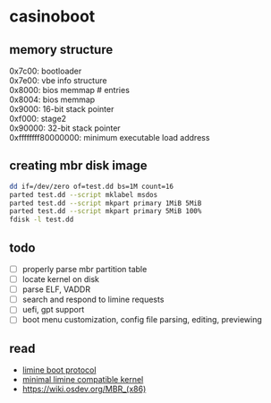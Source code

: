 # casinoboot

## memory structure
0x7c00: bootloader  
0x7e00: vbe info structure  
0x8000: bios memmap # entries  
0x8004: bios memmap  
0x9000: 16-bit stack pointer  
0xf000: stage2  
0x90000: 32-bit stack pointer  
0xffffffff80000000: minimum executable load address  

## creating mbr disk image
```bash
dd if=/dev/zero of=test.dd bs=1M count=16
parted test.dd --script mklabel msdos
parted test.dd --script mkpart primary 1MiB 5MiB
parted test.dd --script mkpart primary 5MiB 100%
fdisk -l test.dd
```

## todo
- [ ] properly parse mbr partition table
- [ ] locate kernel on disk
- [ ] parse ELF, VADDR
- [ ] search and respond to limine requests
- [ ] uefi, gpt support
- [ ] boot menu customization, config file parsing, editing, previewing

## read
- [limine boot protocol](https://github.com/limine-bootloader/limine-protocol/blob/trunk/PROTOCOL.md)
- [minimal limine compatible kernel](https://github.com/limine-bootloader/limine-c-template-x86-64/blob/trunk/kernel/src/main.c)
- https://wiki.osdev.org/MBR_(x86)
